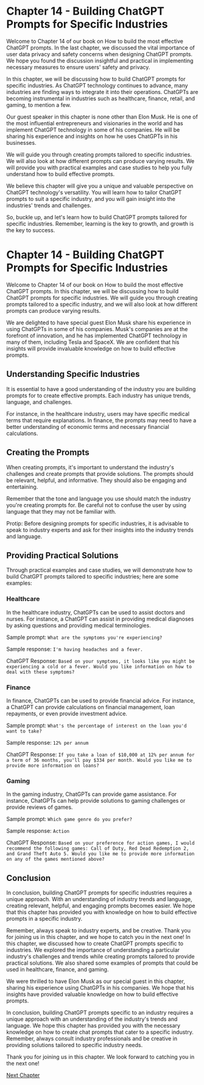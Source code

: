 # Chapter 14 - Building ChatGPT Prompts for Specific Industries

Welcome to Chapter 14 of our book on How to build the most effective ChatGPT prompts. In the last chapter, we discussed the vital importance of user data privacy and safety concerns when designing ChatGPT prompts. We hope you found the discussion insightful and practical in implementing necessary measures to ensure users' safety and privacy.

In this chapter, we will be discussing how to build ChatGPT prompts for specific industries. As ChatGPT technology continues to advance, many industries are finding ways to integrate it into their operations. ChatGPTs are becoming instrumental in industries such as healthcare, finance, retail, and gaming, to mention a few.

Our guest speaker in this chapter is none other than Elon Musk. He is one of the most influential entrepreneurs and visionaries in the world and has implement ChatGPT technology in some of his companies. He will be sharing his experience and insights on how he uses ChatGPTs in his businesses.

We will guide you through creating prompts tailored to specific industries. We will also look at how different prompts can produce varying results. We will provide you with practical examples and case studies to help you fully understand how to build effective prompts.

We believe this chapter will give you a unique and valuable perspective on ChatGPT technology's versatility. You will learn how to tailor ChatGPT prompts to suit a specific industry, and you will gain insight into the industries' trends and challenges.

So, buckle up, and let's learn how to build ChatGPT prompts tailored for specific industries. Remember, learning is the key to growth, and growth is the key to success.
# Chapter 14 - Building ChatGPT Prompts for Specific Industries

Welcome to Chapter 14 of our book on How to build the most effective ChatGPT prompts. In this chapter, we will be discussing how to build ChatGPT prompts for specific industries. We will guide you through creating prompts tailored to a specific industry, and we will also look at how different prompts can produce varying results.

We are delighted to have special guest Elon Musk share his experience in using ChatGPTs in some of his companies. Musk's companies are at the forefront of innovation, and he has implemented ChatGPT technology in many of them, including Tesla and SpaceX. We are confident that his insights will provide invaluable knowledge on how to build effective prompts.

## Understanding Specific Industries

It is essential to have a good understanding of the industry you are building prompts for to create effective prompts. Each industry has unique trends, language, and challenges.

For instance, in the healthcare industry, users may have specific medical terms that require explanations. In finance, the prompts may need to have a better understanding of economic terms and necessary financial calculations.

## Creating the Prompts

When creating prompts, it's important to understand the industry's challenges and create prompts that provide solutions. The prompts should be relevant, helpful, and informative. They should also be engaging and entertaining.

Remember that the tone and language you use should match the industry you're creating prompts for. Be careful not to confuse the user by using language that they may not be familiar with.

Protip: Before designing prompts for specific industries, it is advisable to speak to industry experts and ask for their insights into the industry trends and language.

## Providing Practical Solutions

Through practical examples and case studies, we will demonstrate how to build ChatGPT prompts tailored to specific industries; here are some examples:

### Healthcare

In the healthcare industry, ChatGPTs can be used to assist doctors and nurses. For instance, a ChatGPT can assist in providing medical diagnoses by asking questions and providing medical terminologies.

Sample prompt:
`What are the symptoms you're experiencing?`

Sample response:
`I'm having headaches and a fever.`

ChatGPT Response:
`Based on your symptoms, it looks like you might be experiencing a cold or a fever. Would you like information on how to deal with these symptoms?`

### Finance

In finance, ChatGPTs can be used to provide financial advice. For instance, a ChatGPT can provide calculations on financial management, loan repayments, or even provide investment advice.

Sample prompt:
`What's the percentage of interest on the loan you'd want to take?`

Sample response:
`12% per annum`

ChatGPT Response:
`If you take a loan of $10,000 at 12% per annum for a term of 36 months, you'll pay $334 per month. Would you like me to provide more information on loans?`

### Gaming

In the gaming industry, ChatGPTs can provide game assistance. For instance, ChatGPTs can help provide solutions to gaming challenges or provide reviews of games.

Sample prompt:
`Which game genre do you prefer?`

Sample response:
`Action`

ChatGPT Response:
`Based on your preference for action games, I would recommend the following games: Call of Duty, Red Dead Redemption 2, and Grand Theft Auto 5. Would you like me to provide more information on any of the games mentioned above?`

## Conclusion

In conclusion, building ChatGPT prompts for specific industries requires a unique approach. With an understanding of industry trends and language, creating relevant, helpful, and engaging prompts becomes easier. We hope that this chapter has provided you with knowledge on how to build effective prompts in a specific industry.

Remember, always speak to industry experts, and be creative. Thank you for joining us in this chapter, and we hope to catch you in the next one!
In this chapter, we discussed how to create ChatGPT prompts specific to industries. We explored the importance of understanding a particular industry's challenges and trends while creating prompts tailored to provide practical solutions. We also shared some examples of prompts that could be used in healthcare, finance, and gaming.

We were thrilled to have Elon Musk as our special guest in this chapter, sharing his experience using ChatGPTs in his companies. We hope that his insights have provided valuable knowledge on how to build effective prompts.

In conclusion, building ChatGPT prompts specific to an industry requires a unique approach with an understanding of the industry's trends and language. We hope this chapter has provided you with the necessary knowledge on how to create chat prompts that cater to a specific industry. Remember, always consult industry professionals and be creative in providing solutions tailored to specific industry needs.

Thank you for joining us in this chapter. We look forward to catching you in the next one!


[Next Chapter](15_Chapter15.md)